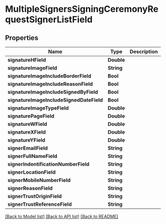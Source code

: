 # MultipleSignersSigningCeremonyRequestSignerListField

## Properties
Name | Type | Description | Notes
------------ | ------------- | ------------- | -------------
**signatureHField** | **Double** |  | 
**signatureImageField** | **String** |  | 
**signatureImageIncludeBorderField** | **Bool** |  | 
**signatureImageIncludeReasonField** | **Bool** |  | 
**signatureImageIncludeSignedByField** | **Bool** |  | 
**signatureImageIncludeSignedDateField** | **Bool** |  | 
**signatureImageTypeField** | **Double** |  | 
**signaturePageField** | **Double** |  | 
**signatureWField** | **Double** |  | 
**signatureXField** | **Double** |  | 
**signatureYField** | **Double** |  | 
**signerEmailField** | **String** |  | 
**signerFullNameField** | **String** |  | 
**signerIndentificationNumberField** | **String** |  | 
**signerLocationField** | **String** |  | 
**signerMobileNumberField** | **String** |  | 
**signerReasonField** | **String** |  | 
**signerTrustOriginField** | **String** |  | 
**signerTrustReferenceField** | **String** |  | 

[[Back to Model list]](../README.md#documentation-for-models) [[Back to API list]](../README.md#documentation-for-api-endpoints) [[Back to README]](../README.md)


